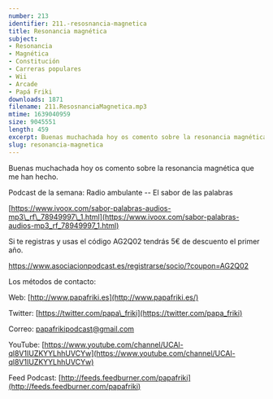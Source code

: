 ```yaml
---
number: 213
identifier: 211.-resosnancia-magnetica
title: Resonancia magnética
subject:
- Resonancia
- Magnética
- Constitución
- Carreras populares
- Wii
- Arcade
- Papá Friki
downloads: 1871
filename: 211.ResosnanciaMagnetica.mp3
mtime: 1639040959
size: 9045551
length: 459
excerpt: Buenas muchachada hoy os comento sobre la resonancia magnética que me han hecho.
slug: resonancia-magnetica
---
```

Buenas muchachada hoy os comento sobre la resonancia magnética que me han hecho.

Podcast de la semana: Radio ambulante -- El sabor de las palabras

[https://www.ivoox.com/sabor-palabras-audios-mp3\_rf\_78949997\_1.html](https://www.ivoox.com/sabor-palabras-audios-mp3_rf_78949997_1.html)

Si te registras y usas el código AG2Q02 tendrás 5€ de descuento el primer año.

https://www.asociacionpodcast.es/registrarse/socio/?coupon=AG2Q02

Los métodos de contacto:

Web: [http://www.papafriki.es](http://www.papafriki.es/)

Twitter: [https://twitter.com/papa\_friki](https://twitter.com/papa_friki)

Correo: [papafrikipodcast@gmail.com](https://archive.org/details/papafrikipodast@gmail.com)

YouTube: [https://www.youtube.com/channel/UCAl-ql8V1IUZKYYLhhUVCYw](https://www.youtube.com/channel/UCAl-ql8V1IUZKYYLhhUVCYw)

Feed Podcast: [http://feeds.feedburner.com/papafriki](http://feeds.feedburner.com/papafriki)